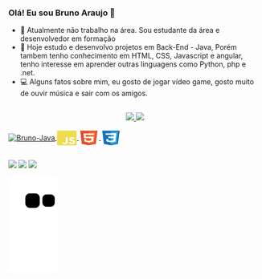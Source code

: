 ### Olá! Eu sou Bruno Araujo 👋


- 🔭 Atualmente não trabalho na área. Sou estudante da área e desenvolvedor em formação
- 🌱 Hoje estudo e desenvolvo projetos em Back-End - Java, Porém tambem tenho conhecimento em HTML, CSS, Javascript e angular, tenho interesse em aprender outras linguagens como Python, php e .net.
- 💻 Alguns fatos sobre mim, eu gosto de jogar vídeo game, gosto muito de ouvir música e sair com os amigos.

##

<div align="center">
  <a href="https://github.com/Brunno-Ar">
  <img height="180em" src="https://github-readme-stats.vercel.app/api?username=Brunno-Ar&show_icons=true&theme=dark&include_all_commits=true&count_private=true"/>
  <img height="180em" src="https://github-readme-stats.vercel.app/api/top-langs/?username=Brunno-Ar&layout=compact&langs_count=7&theme=dark"/>
</div>
  
  <div style="display: inline_block"><br>
   <img align="center" alt="Bruno-Java" height="30" width="40" src="https://cdn.jsdelivr.net/gh/devicons/devicon/icons/java/java-original.svg">
  <img align="center" alt="Bruno-Js" height="30" width="40" src="https://raw.githubusercontent.com/devicons/devicon/master/icons/javascript/javascript-plain.svg">
  <img align="center" alt="Bruno-HTML" height="30" width="40" src="https://raw.githubusercontent.com/devicons/devicon/master/icons/html5/html5-original.svg">
  <img align="center" alt="Bruno-CSS" height="30" width="40" src="https://raw.githubusercontent.com/devicons/devicon/master/icons/css3/css3-original.svg">
</div>
  
  ##
  
  <div> 
  <a href="https://wa.me/5521980814965?" target="_blank"><img src="https://img.shields.io/badge/WhatsApp-25D366?style=for-the-badge&logo=whatsapp&logoColor=white" target="_blank"></a>
  <a href = "mailto:brunnoaraujoc@gmail.com"><img src="https://img.shields.io/badge/-Gmail-%23333?style=for-the-badge&logo=gmail&logoColor=white" target="_blank"></a>
  <a href="https://www.linkedin.com/in/bruno-araújo/" target="_blank"><img src="https://img.shields.io/badge/-LinkedIn-%230077B5?style=for-the-badge&logo=linkedin&logoColor=white" target="_blank"></a> 
 
  ![Snake animation](https://github.com/rafaballerini/rafaballerini/blob/output/github-contribution-grid-snake.svg)
 
</div>
